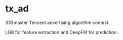 # tx_ad
333master Tencent advertising algorithm contest.

LGB for feature extraction and DeepFM for prediction.
